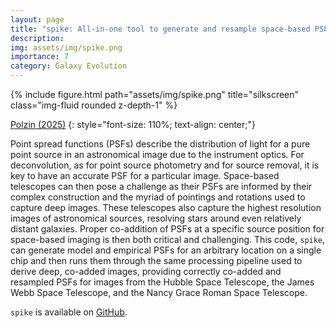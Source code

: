 ```yaml
---
layout: page
title: "spike: All-in-one tool to generate and resample space-based PSFs"
description: 
img: assets/img/spike.png
importance: 7
category: Galaxy Evolution
---
```


<div class="row">
    <div class="col-sm mt-3 mt-md-0">
        {% include figure.html path="assets/img/spike.png" title="silkscreen" class="img-fluid rounded z-depth-1" %}
    </div>
</div>
<!-- <div class="caption">
    This image can also have a caption. It's like magic.
</div> -->

[Polzin (2025)](https://ui.adsabs.harvard.edu/abs/2025arXiv250302288P/abstract)
{: style="font-size: 110%; text-align: center;"}

Point spread functions (PSFs) describe the distribution of light for a pure point source in an astronomical image due to the instrument optics. For deconvolution, as for point source photometry and for source removal, it is key to have an accurate PSF for a particular image. Space-based telescopes can then pose a challenge as their PSFs are informed by their complex construction and the myriad of pointings and rotations used to capture deep images. These telescopes also capture the highest resolution images of astronomical sources, resolving stars around even relatively distant galaxies. Proper co-addition of PSFs at a specific source position for space-based imaging is then both critical and challenging. This code, `spike`, can generate model and empirical PSFs for an arbitrary location on a single chip and then runs them through the same processing pipeline used to derive deep, co-added images, providing correctly co-added and resampled PSFs for images from the Hubble Space Telescope, the James Webb Space Telescope, and the Nancy Grace Roman Space Telescope.

`spike` is available on [GitHub](https://github.com/avapolzin/spike).